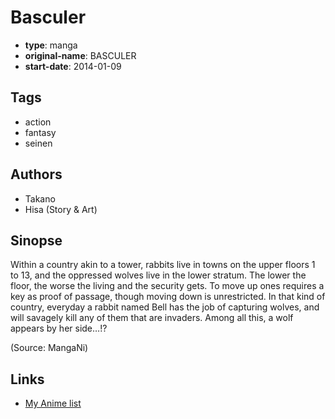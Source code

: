 # Basculer

-   **type**: manga
-   **original-name**: BASCULER
-   **start-date**: 2014-01-09

## Tags

-   action
-   fantasy
-   seinen

## Authors

-   Takano
-   Hisa (Story & Art)

## Sinopse

Within a country akin to a tower, rabbits live in towns on the upper floors 1 to 13, and the oppressed wolves live in the lower stratum. The lower the floor, the worse the living and the security gets. To move up ones requires a key as proof of passage, though moving down is unrestricted. In that kind of country, everyday a rabbit named Bell has the job of capturing wolves, and will savagely kill any of them that are invaders. Among all this, a wolf appears by her side…!?

(Source: MangaNi)

## Links

-   [My Anime list](https://myanimelist.net/manga/109249/Basculer)
